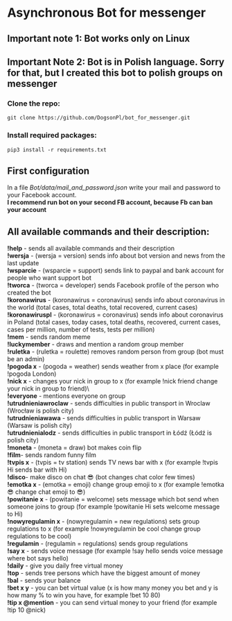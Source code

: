 # Asynchronous Bot for messenger
## Important note 1: Bot works only on Linux 
## Important Note 2: Bot is in Polish language. Sorry for that, but I created this bot to polish groups on messenger
### Clone the repo:
   ```
   git clone https://github.com/DogsonPl/bot_for_messenger.git
   ```
### Install required packages:
   ```
   pip3 install -r requirements.txt
   ```
## First configuration
In a file _Bot/data/mail_and_password.json_ write your mail and password to your Facebook account.\
**I recommend run bot on your second FB account, because Fb can ban your account**

## All available commands and their description:</h3>
**!help** - sends all available commands and their description\
**!wersja** - (wersja = version) sends info about bot version and news from the last update\
**!wsparcie** - (wsparcie = support) sends link to paypal and bank account for people who want support bot\
**!tworca** - (tworca = developer) sends Facebook profile of the person who created the bot\
**!koronawirus** - (koronawirus = coronavirus) sends info about coronavirus in the world (total cases, total deaths, total recovered, current cases)\
**!koronawiruspl** - (koronawirus = coronavirus) sends info about coronavirus in Poland (total cases, today cases, total deaths, recovered, current cases, cases per million, number of tests, tests per million)\
**!mem** - sends random meme\
**!luckymember** - draws and mention a random group member\
**!ruletka** - (ruletka = roulette) removes random person from group (bot must be an admin)\
**!pogoda x** - (pogoda = weather) sends weather from x place (for example !pogoda London)\
**!nick x** - changes your nick in group to x (for example !nick friend change your nick in group to friend)\  
**!everyone** - mentions everyone on group\
**!utrudnieniawroclaw** - sends difficulties in public transport in Wroclaw (Wrocław is polish city)\
**!utrudnieniawawa** - sends difficulties in public transport in Warsaw (Warsaw is polish city)\
**!utrudnienialodz** - sends difficulties in public transport in Łódź (Łódź is polish city)\
**!moneta** - (moneta = draw) bot makes coin flip\
**!film**- sends random funny film\
**!tvpis x** - (tvpis = tv station) sends TV news bar with x (for example !tvpis Hi sends bar with Hi)\
**!disco**- make disco on chat 😎 (bot changes chat color few times)\
**!emotka x** - (emotka = emoji) change group emoji to x (for example !emotka 😎 change chat emoji to 😎)\
**!powitanie x** - (powitanie = welcome) sets message which bot send when someone joins to group (for example !powitanie Hi sets welcome message to Hi)\
**!nowyregulamin x** - (nowyregulamin = new regulations) sets group regulations to x (for example !nowyregulamin be cool change group regulations to be cool)\
**!regulamin** - (regulamin = regulations) sends group regulations\
**!say x** - sends voice message (for example !say hello sends voice message where bot says hello)\
**!daily** - give you daily free virtual money\
**!top** - sends tree persons which have the biggest amount of money\
**!bal** - sends your balance\
**!bet x y** - you can bet virtual value (x is how many money you bet and y is how many % to win you have, for example !bet 10 80)\
**!tip x @mention** - you can send virtual money to your friend (for example !tip 10 @nick)
